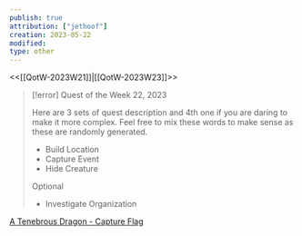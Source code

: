 ```yaml
---
publish: true
attribution: ["jethoof"]
creation: 2023-05-22
modified: 
type: other
---
```

<<[[QotW-2023W21]]|[[QotW-2023W23]]>>

> [!error] Quest of the Week 22, 2023
> 
> Here are 3 sets of quest description and 4th one if you are daring to make it more complex. Feel free to mix these words to make sense as these are randomly generated.
> 
> -   Build Location
> -   Capture Event
> -   Hide Creature
> 
> Optional
> 
> -   Investigate Organization

[A Tenebrous Dragon - Capture Flag](https://tenebrousdragon.com/quests/slice-of-life/capture-the-flag)